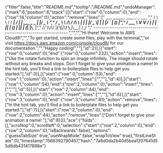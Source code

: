 {"filter":false,"title":"README.md","tooltip":"/README.md","undoManager":{"mark":6,"position":6,"stack":[[{"start":{"row":0,"column":0},"end":{"row":14,"column":0},"action":"remove","lines":["         ___        ______     ____ _                 _  ___  ","        / \\ \\      / / ___|   / ___| | ___  _   _  __| |/ _ \\ ","       / _ \\ \\ /\\ / /\\___ \\  | |   | |/ _ \\| | | |/ _` | (_) |","      / ___ \\ V  V /  ___) | | |___| | (_) | |_| | (_| |\\__, |","     /_/   \\_\\_/\\_/  |____/   \\____|_|\\___/ \\__,_|\\__,_|  /_/ "," ----------------------------------------------------------------- ","","","Hi there! Welcome to AWS Cloud9!","","To get started, create some files, play with the terminal,","or visit https://docs.aws.amazon.com/console/cloud9/ for our documentation.","","Happy coding!",""],"id":2}],[{"start":{"row":0,"column":0},"end":{"row":0,"column":232},"action":"insert","lines":["Use the rotate function to spin an image infinitely. The image should rotate without any breaks and stops. Don't forget to give your animation a name! In the hint tab, you'll find a link to boilerplate files to help get you started."],"id":3}],[{"start":{"row":0,"column":53},"end":{"row":1,"column":0},"action":"insert","lines":["",""],"id":4}],[{"start":{"row":1,"column":54},"end":{"row":2,"column":0},"action":"insert","lines":["",""],"id":5}],[{"start":{"row":2,"column":44},"end":{"row":3,"column":0},"action":"insert","lines":["",""],"id":6}],[{"start":{"row":3,"column":0},"end":{"row":3,"column":81},"action":"remove","lines":["In the hint tab, you'll find a link to boilerplate files to help get you started."],"id":7}],[{"start":{"row":2,"column":0},"end":{"row":2,"column":44},"action":"remove","lines":["Don't forget to give your animation a name! "],"id":8}]]},"ace":{"folds":[],"scrolltop":0,"scrollleft":0,"selection":{"start":{"row":2,"column":0},"end":{"row":2,"column":0},"isBackwards":false},"options":{"guessTabSize":true,"useWrapMode":false,"wrapToView":true},"firstLineState":0},"timestamp":1566392790457,"hash":"7a8d0da2b40d5bea1207641d55d6db431417898e"}